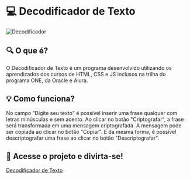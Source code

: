 # 💻 Decodificador de Texto
![Decodificador](https://github.com/user-attachments/assets/c76d3b3c-a147-40b7-9b08-84a7929b5403)

## 🔍 O que é?
O Decodificador de Texto é um programa desenvolvido utilizando os aprendizados dos cursos de HTML, CSS e JS inclusos na trilha do programa ONE, da Oracle e Alura.

## 💡 Como funciona?
No campo "Digite seu texto" é possível inserir uma frase qualquer com letras minúsculas e sem acento.
Ao clicar no botão "Criptografar", a frase será transformada em uma mensagem criptografada.
A mensagem pode ser copiada ao clicar no botão "Copiar".
E da mesma forma, é possível descriptografar uma frase ao clicar no botão "Descriptografar".

## 🔗 Acesse o projeto e divirta-se!
[Decodificador de Texto](https://decodificador-de-texto-woad-kappa.vercel.app/)
